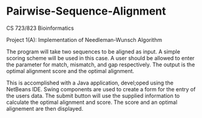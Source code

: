 # Pairwise-Sequence-Alignment

CS 723/823 Bioinformatics

Project 1(A): Implementation of Needleman-Wunsch Algorithm

The program will take two sequences to be aligned as input. A simple scoring scheme will be used in this case. A user should be allowed to enter the parameter for match, mismatch, and gap respectively. The output is the optimal alignment score and the optimal alignment.

This is accomplished with a Java application, devel;oped using the NetBeans IDE.  Swing components are used to create a form for the entry of the users data.  The submit button will use the supplied information to calculate the optimal alignment and score.  The score and an optimal alignement are then displayed.
